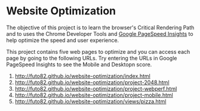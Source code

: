 Website Optimization
======================
The objective of this project is to learn the browser's Critical Rendering Path and to uses the Chrome Developer Tools and [Google PageSpeed Insights](https://developers.google.com/speed/pagespeed/insights/) to help optimize the speed and user experience.

This project contains five web pages to optimize and you can access each page by going to the following URLs. Try entering the URLs in Google PageSpeed Insights to see the Mobile and Desktopn score.

1. http://futo82.github.io/website-optimization/index.html
2. http://futo82.github.io/website-optimization/project-2048.html
3. http://futo82.github.io/website-optimization/project-webperf.html
4. http://futo82.github.io/website-optimization/project-mobile.html
5. http://futo82.github.io/website-optimization/views/pizza.html
